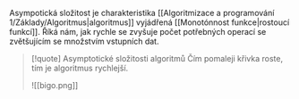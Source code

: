 Asympotická složitost je charakteristika [[Algoritmizace a programování 1/Základy/Algoritmus|algoritmus]] vyjádřená [[Monotónnost funkce|rostoucí funkcí]]. Říká nám, jak rychle se zvyšuje počet potřebných operací se zvětšujícím se množstvím vstupních dat.

>[!quote] Asymptotické složitosti algoritmů
>Čím pomaleji křivka roste, tím je algoritmus rychlejší.
>
>![[bigo.png]]